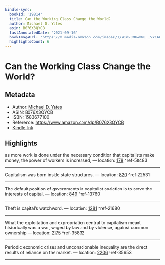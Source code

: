 ```yaml
---
kindle-sync:
  bookId: '19814'
  title: Can the Working Class Change the World?
  author: Michael D. Yates
  asin: B076X3QYCB
  lastAnnotatedDate: '2021-09-16'
  bookImageUrl: 'https://m.media-amazon.com/images/I/91nF3OPemML._SY160.jpg'
  highlightsCount: 6
---
```

# Can the Working Class Change the World?
## Metadata
* Author: [Michael D. Yates](https://www.amazon.comundefined)
* ASIN: B076X3QYCB
* ISBN: 1583677100
* Reference: https://www.amazon.com/dp/B076X3QYCB
* [Kindle link](kindle://book?action=open&asin=B076X3QYCB)

## Highlights
as more work is done under the necessary condition that capitalists make money, the power of workers is increased, — location: [178](kindle://book?action=open&asin=B076X3QYCB&location=178) ^ref-58483

---
Capitalism was born inside state structures. — location: [820](kindle://book?action=open&asin=B076X3QYCB&location=820) ^ref-22531

---
The default position of governments in capitalist societies is to serve the interests of capital. — location: [849](kindle://book?action=open&asin=B076X3QYCB&location=849) ^ref-13760

---
Theft is capital’s watchword. — location: [1281](kindle://book?action=open&asin=B076X3QYCB&location=1281) ^ref-21680

---
What the exploitation and expropriation central to capitalism meant historically was a war, waged by law and by violence, against common ownership — location: [2175](kindle://book?action=open&asin=B076X3QYCB&location=2175) ^ref-35832

---
Periodic economic crises and unconscionable inequality are the direct results of reliance on the market. — location: [2206](kindle://book?action=open&asin=B076X3QYCB&location=2206) ^ref-35653

---
